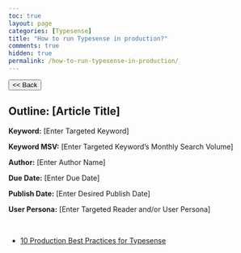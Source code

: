 ```yaml
---
toc: true
layout: page
categories: [Typesense]
title: "How to run Typesense in production?"
comments: true
hidden: true
permalink: /how-to-run-typesense-in-production/
---
```


<button class="back-button" onclick="window.history.back()"><< Back</button>

## Outline: [Article Title]

**Keyword:** [Enter Targeted Keyword]

**Keyword MSV:** [Enter Targeted Keyword’s Monthly Search Volume]

**Author:** [Enter Author Name]

**Due Date:** [Enter Due Date]

**Publish Date:** [Enter Desired Publish Date]

**User Persona:** [Enter Targeted Reader and/or User Persona]

<br>

<ul>
<li><p><a href="https://aviyelverse.github.io/Aviyel-Blogs-Review/10-production-best-practice">10 Production Best Practices for Typesense</a><p>
